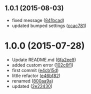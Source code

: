 <a name="1.0.1"></a>
## 1.0.1 (2015-08-03)


* fixed message
 ([841bcad](https://github.com/kikobeats/parse-json/commit/841bcad))
* updated bumped settings
 ([ccac781](https://github.com/kikobeats/parse-json/commit/ccac781))



<a name="1.0.0"></a>
# 1.0.0 (2015-07-28)


* Update README.md
 ([6fa2ee9](https://github.com/kikobeats/parse-json/commit/6fa2ee9))
* added custom error
 ([102c6f1](https://github.com/kikobeats/parse-json/commit/102c6f1))
* first commit
 ([e4cb15d](https://github.com/kikobeats/parse-json/commit/e4cb15d))
* little refactor
 ([e46bf82](https://github.com/kikobeats/parse-json/commit/e46bf82))
* renamed
 ([800aa9a](https://github.com/kikobeats/parse-json/commit/800aa9a))
* updated
 ([2e22430](https://github.com/kikobeats/parse-json/commit/2e22430))



